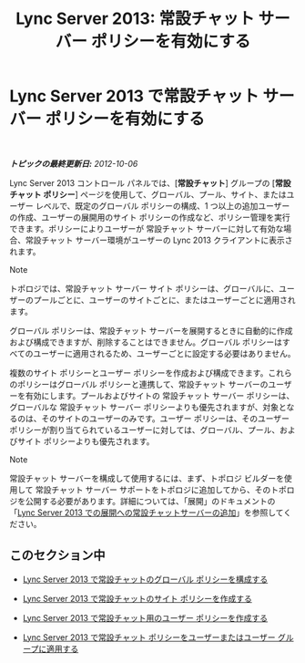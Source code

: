 ﻿---
title: 'Lync Server 2013: 常設チャット サーバー ポリシーを有効にする'
TOCTitle: 常設チャット サーバー ポリシーを有効にする
ms:assetid: 87063d6c-2e38-4970-b76d-2aa15f0de29e
ms:mtpsurl: https://technet.microsoft.com/ja-jp/library/JJ205056(v=OCS.15)
ms:contentKeyID: 48272782
ms.date: 05/19/2016
mtps_version: v=OCS.15
ms.translationtype: HT
---

# Lync Server 2013 で常設チャット サーバー ポリシーを有効にする

 

_**トピックの最終更新日:** 2012-10-06_

Lync Server 2013 コントロール パネルでは、\[**常設チャット**\] グループの \[**常設チャット ポリシー**\] ページを使用して、グローバル、プール、サイト、またはユーザー レベルで、既定のグローバル ポリシーの構成、1 つ以上の追加ユーザーの作成、ユーザーの展開用のサイト ポリシーの作成など、ポリシー管理を実行できます。ポリシーによりユーザーが 常設チャット サーバーに対して有効な場合、常設チャット サーバー環境がユーザーの Lync 2013 クライアントに表示されます。

> [!NOTE]
> トポロジでは、常設チャット サーバー サイト ポリシーは、グローバルに、ユーザーのプールごとに、ユーザーのサイトごとに、またはユーザーごとに適用されます。


グローバル ポリシーは、常設チャット サーバーを展開するときに自動的に作成および構成できますが、削除することはできません。グローバル ポリシーはすべてのユーザーに適用されるため、ユーザーごとに設定する必要はありません。

複数のサイト ポリシーとユーザー ポリシーを作成および構成できます。これらのポリシーはグローバル ポリシーと連携して、常設チャット サーバーのユーザーを有効にします。プールおよびサイトの 常設チャット サーバー ポリシーは、グローバルな 常設チャット サーバー ポリシーよりも優先されますが、対象となるのは、そのサイトのユーザーのみです。ユーザー ポリシーは、そのユーザー ポリシーが割り当てられているユーザーに対しては、グローバル、プール、およびサイト ポリシーよりも優先されます。

> [!NOTE]
> 常設チャット サーバーを構成して使用するには、まず、トポロジ ビルダーを使用して 常設チャット サーバー サポートをトポロジに追加してから、そのトポロジを公開する必要があります。詳細については、「展開」のドキュメントの「<a href="lync-server-2013-adding-persistent-chat-server-to-your-deployment.md">Lync Server 2013 での展開への常設チャットサーバーの追加</a>」を参照してください。


## このセクション中

  - [Lync Server 2013 で常設チャットのグローバル ポリシーを構成する](lync-server-2013-configure-the-global-policy-for-persistent-chat.md)

  - [Lync Server 2013 で常設チャットのサイト ポリシーを作成する](lync-server-2013-create-a-site-policy-for-persistent-chat.md)

  - [Lync Server 2013 で常設チャット用のユーザー ポリシーを作成する](lync-server-2013-create-a-user-policy-for-persistent-chat.md)

  - [Lync Server 2013 で常設チャット ポリシーをユーザーまたはユーザー グループに適用する](lync-server-2013-apply-a-persistent-chat-policy-to-a-user-or-user-group.md)

